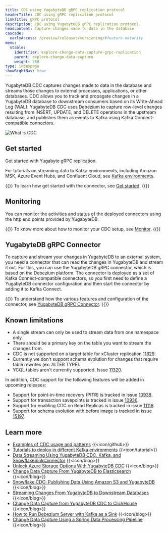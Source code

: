 ```yaml
---
title: CDC using YugabyteDB gRPC replication protocol
headerTitle: CDC using gRPC replication protocol
linkTitle: gRPC protocol
description: CDC using YugabyteDB gRPC replication protocol.
headcontent: Capture changes made to data in the database
cascade:
  earlyAccess: /preview/releases/versioning/#feature-maturity
menu:
  stable:
    identifier: explore-change-data-capture-grpc-replication
    parent: explore-change-data-capture
    weight: 280
type: indexpage
showRightNav: true
---
```


YugabyteDB CDC captures changes made to data in the database and streams those changes to external processes, applications, or other databases. CDC allows you to track and propagate changes in a YugabyteDB database to downstream consumers based on its Write-Ahead Log (WAL). YugabyteDB CDC uses Debezium to capture row-level changes resulting from INSERT, UPDATE, and DELETE operations in the upstream database, and publishes them as events to Kafka using Kafka Connect-compatible connectors.

![What is CDC](/images/explore/cdc-overview-work.png)

<!--
{{<lead link="./cdc-overview">}}
To know more about the internals of CDC, see [Overview](./cdc-overview).
{{</lead>}}
-->

## Get started

Get started with Yugabyte gRPC replication.

For tutorials on streaming data to Kafka environments, including Amazon MSK, Azure Event Hubs, and Confluent Cloud, see [Kafka environments](/preview/tutorials/cdc-tutorials/).

{{<lead link="./cdc-get-started">}}
To learn how get started with the connector, see [Get started](./cdc-get-started).
{{</lead>}}

## Monitoring

You can monitor the activities and status of the deployed connectors using the http end points provided by YugabyteDB.

{{<lead link="./cdc-monitor">}}
To know more about how to monitor your CDC setup, see [Monitor](./cdc-monitor).
{{</lead>}}

## YugabyteDB gRPC Connector

To capture and stream your changes in YugabyteDB to an external system, you need a connector that can read the changes in YugabyteDB and stream it out. For this, you can use the YugabyteDB gRPC connector, which is based on the Debezium platform. The connector is deployed as a set of Kafka Connect-compatible connectors, so you first need to define a YugabyteDB connector configuration and then start the connector by adding it to Kafka Connect.

{{<lead link="./debezium-connector-yugabytedb">}}
To understand how the various features and configuration of the connector, see [YugabyteDB gRPC Connector](./debezium-connector-yugabytedb).
{{</lead>}}

## Known limitations

* A single stream can only be used to stream data from one namespace only.
* There should be a primary key on the table you want to stream the changes from.
* CDC is not supported on a target table for xCluster replication [11829](https://github.com/yugabyte/yugabyte-db/issues/11829).
* Currently we don't support schema evolution for changes that require table rewrites (ex: ALTER TYPE).
* YCQL tables aren't currently supported. Issue [11320](https://github.com/yugabyte/yugabyte-db/issues/11320).

In addition, CDC support for the following features will be added in upcoming releases:

* Support for point-in-time recovery (PITR) is tracked in issue [10938](https://github.com/yugabyte/yugabyte-db/issues/10938).
* Support for transaction savepoints is tracked in issue [10936](https://github.com/yugabyte/yugabyte-db/issues/10936).
* Support for enabling CDC on Read Replicas is tracked in issue [11116](https://github.com/yugabyte/yugabyte-db/issues/11116).
* Support for schema evolution with before image is tracked in issue [15197](https://github.com/yugabyte/yugabyte-db/issues/15197).

## Learn more

* [Examples of CDC usage and patterns](https://github.com/yugabyte/cdc-examples/tree/main) {{<icon/github>}}
* [Tutorials to deploy in different Kafka environments](../../../tutorials/cdc-tutorials/) {{<icon/tutorial>}}
* [Data Streaming Using YugabyteDB CDC, Kafka, and SnowflakeSinkConnector](https://www.yugabyte.com/blog/data-streaming-using-yugabytedb-cdc-kafka-and-snowflakesinkconnector/) {{<icon/blog>}}
* [Unlock Azure Storage Options With YugabyteDB CDC](https://www.yugabyte.com/blog/unlocking-azure-storage-options-with-yugabytedb-cdc/) {{<icon/blog>}}
* [Change Data Capture From YugabyteDB to Elasticsearch](https://www.yugabyte.com/blog/change-data-capture-cdc-yugabytedb-elasticsearch/) {{<icon/blog>}}
* [Snowflake CDC: Publishing Data Using Amazon S3 and YugabyteDB](https://www.yugabyte.com/blog/snowflake-cdc-publish-data-using-amazon-s3-yugabytedb/) {{<icon/blog>}}
* [Streaming Changes From YugabyteDB to Downstream Databases](https://www.yugabyte.com/blog/streaming-changes-yugabytedb-cdc-downstream-databases/) {{<icon/blog>}}
* [Change Data Capture from YugabyteDB CDC to ClickHouse](https://www.yugabyte.com/blog/change-data-capture-cdc-yugabytedb-clickhouse/) {{<icon/blog>}}
* [How to Run Debezium Server with Kafka as a Sink](https://www.yugabyte.com/blog/change-data-capture-cdc-run-debezium-server-kafka-sink/) {{<icon/blog>}}
* [Change Data Capture Using a Spring Data Processing Pipeline](https://www.yugabyte.com/blog/change-data-capture-cdc-spring-data-processing-pipeline/) {{<icon/blog>}}
